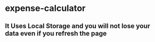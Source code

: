 # expense-calculator
## It Uses Local Storage and you will not lose your data even if you refresh the page
